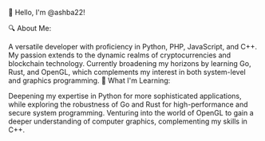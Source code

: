 👋 Hello, I'm @ashba22!

🔍 About Me:

A versatile developer with proficiency in Python, PHP, JavaScript, and C++. My passion extends to the dynamic realms of cryptocurrencies and blockchain technology.
Currently broadening my horizons by learning Go, Rust, and OpenGL, which complements my interest in both system-level and graphics programming.
🌱 What I'm Learning:

Deepening my expertise in Python for more sophisticated applications, while exploring the robustness of Go and Rust for high-performance and secure system programming.
Venturing into the world of OpenGL to gain a deeper understanding of computer graphics, complementing my skills in C++.
